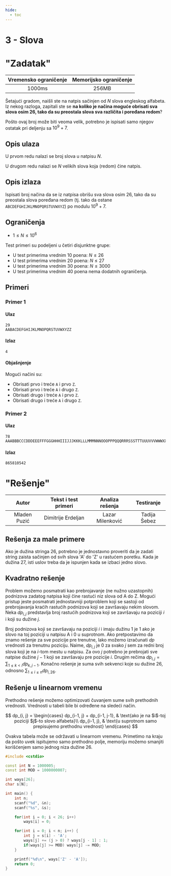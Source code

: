```yaml
---
hide:
  - toc
---
```


# 3 - Slova

#  "Zadatak"

| Vremensko ograničenje | Memorijsko ograničenje |
|:-:|:-:|
| 1000ms | 256MB |

Šetajući gradom, naišli ste na natpis sačinjen od $N$ slova engleskog alfabeta. Iz nekog razloga, zapitali ste se **na koliko je načina moguće obrisati sva slova osim 26, tako da su preostala slova sva različita i poređana redom**?

Pošto ovaj broj može biti veoma velik, potrebno je ispisati samo njegov ostatak pri deljenju sa $10^9 + 7$.

## Opis ulaza
U prvom redu nalazi se broj slova u natpisu $N$.

U drugom redu nalazi se $N$ velikih slova koja (redom) čine natpis.

## Opis izlaza
Ispisati broj načina da se iz natpisa obrišu sva slova osim 26, tako da su preostala slova poređana redom (tj. tako da ostane `ABCDEFGHIJKLMNOPQRSTUVWXYZ`) po modulu $10^9 + 7$.

## Ograničenja
* $1 \leq N \leq 10^6$

Test primeri su podeljeni u četiri disjunktne grupe:

* U test primerima vrednim 10 poena: $N \leq 26$
* U test primerima vrednim 20 poena: $N \leq 27$
* U test primerima vrednim 30 poena: $N \leq 3000$
* U test primerima vrednim 40 poena nema dodatnih ograničenja.

## Primeri
### Primer 1
#### Ulaz
```
29
AABACDEFGHIJKLMNOPQRSTUVWXYZZ
```

#### Izlaz
```
4
```

#### Objašnjenje
Mogući načini su:

* Obrisati prvo i treće `A` i prvo `Z`.
* Obrisati prvo i treće `A` i drugo `Z`.
* Obrisati drugo i treće `A` i prvo `Z`.
* Obrisati drugo i treće `A` i drugo `Z`.

### Primer 2
#### Ulaz
```
78
AAABBBCCCDDDEEEFFFGGGHHHIIIJJJKKKLLLMMMNNNOOOPPPQQQRRRSSSTTTUUUVVVWWWXXXYYYZZZ
```

#### Izlaz
```
865810542
```

#  "Rešenje"

| Autor | Tekst i test primeri | Analiza rеšenja | Testiranje |
|:-:|:-:|:-:|:-:|
| Mladen Puzić | Dimitrije Erdeljan | Lazar Milenković | Tadija Šebez |

## Rešenja za male primere
Ako je dužina stringa $26$, potrebno je jednostavno proveriti da je zadati string zaista sačinjen od svih slova 'A' do 'Z' u rastućem poretku. Kada je dužina $27$, isti uslov treba da je ispunjen kada se izbaci jedno slovo.

## Kvadratno rešenje
Problem možemo posmatrati kao prebrojavanje (ne nužno uzastopnih) podnizova zadatog natpisa koji čine rastući niz slova od A do Z. Mogući pristup jeste posmatrati jednostavniji potproblem koji se sastoji od prebrojavanja kraćih rastućih podnizova koji se završavaju nekim slovom. Neka $dp_{i, j}$ predstavlja broj rastućih podnizova koji se završavaju na poziciji $i$ i koji su dužine $j$.

Broj podnizova koji se završavaju na poziciji $i$ i imaju dužinu $1$ je $1$ ako je slovo na toj poziciji u natpisu A i $0$ u suprotnom. Ako pretpostavimo da znamo rešenje za sve pozicije pre trenutne, lako možemo izračunati $dp$ vrednosti za trenutnu poziciju. Naime, $dp_{i, j}$ je $0$ za svako $j$ sem za redni broj slova koji je na $i$-tom mestu u natpisu. Za ovo $j$ potrebno je prebrojati sve natpise dužine $j-1$ koji se završavaju pre pozicije $i$. Drugim rečima $dp_{i, j} = \sum_{1\le k <i}dp_{k, j-1}$. Konačno rešenje je suma svih sekvenci koje su dužine 26, odnosno $\sum_{1\le i \le n}dp_{i, 26}$.

## Rešenje u linearnom vremenu
Prethodno rešenje možemo optimizovati čuvanjem sume svih prethodnih vrednosti. Vrednosti u tabeli bile bi određene na sledeći način.

$$
dp_{i, j} =  
\begin{cases}
dp_{i-1, j} + dp_{i-1, j-1}, & \text{ako je na $i$-toj poziciji $j$-to slovo alfabeta}\\
dp_{i-1, j}, & \text{u suprotnom samo prepisujemo prethodnu vrednost}
\end{cases}
$$

Ovakva tabela može se održavati u linearnom vremenu. Primetimo na kraju da pošto uvek ispitujemo samo prethodno polje, memoriju možemo smanjiti korišćenjem samo jednog niza dužine 26.

``` cpp title="03_slova.cpp" linenums="1"
#include <cstdio>

const int N = 1000005;
const int MOD = 1000000007;

int ways[26];
char s[N];

int main() {
    int n;
    scanf("%d", &n);
    scanf("%s", &s);

    for(int i = 0; i < 26; i++)
        ways[i] = 0;

    for(int i = 0; i < n; i++) {
        int j = s[i] - 'A';
        ways[j] += (j > 0) ? ways[j - 1] : 1;
        if(ways[j] >= MOD) ways[j] -= MOD;
    }

    printf("%d\n", ways['Z' - 'A']);
    return 0;
}

```
